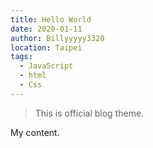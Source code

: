 ```yaml
---
title: Hello World
date: 2020-01-11
author: Billyyyyy3320
location: Taipei  
tags: 
  - JavaScript
  - html
  - Css
---
```


> This is official blog theme.

My content.
